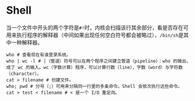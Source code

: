 # Shell

当一个文件中开头的两个字符是`#!`时，内核会扫描该行其余部分，看是否存在可用来执行程序的解释器（中间如果出现任何空白符号都会被略过），`/bin/sh`是其中一种解释器。


```shell
who # 查看现在有谁登录系统。
who | wc -l # |（管道）符号可以在两个程序之间建立管道（pipeline）：who 的输出，成了 wc 的输入。wc（字数计算）程序，可以计算行数（line），字数（word）与字符数（character）。
cat > filename # 创建文件。
who; pwd # 分号（;）可用来分隔同一行里的多条命令。Shell 会依次执行这些命令。
cat > test < filename # < 是一个 I/O 重定向。
```



